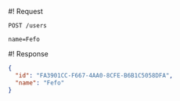#! Request
```
POST /users

name=Fefo
```

#! Response
```json
{ 
  "id": "FA3901CC-F667-4AA0-8CFE-B6B1C5058DFA", 
  "name": "Fefo" 
}
```